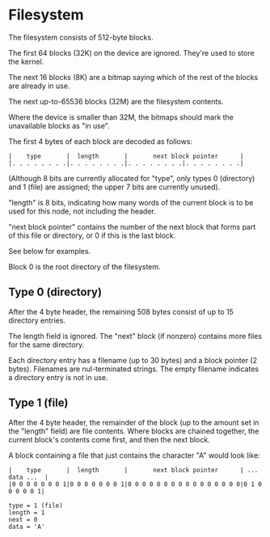 # Filesystem

The filesystem consists of 512-byte blocks.

The first 64 blocks (32K) on the device are ignored. They're used to store the kernel.

The next 16 blocks (8K) are a bitmap saying which of the rest of the blocks are already in use.

The next up-to-65536 blocks (32M) are the filesystem contents.

Where the device is smaller than 32M, the bitmaps should mark the unavailable blocks as "in use".

The first 4 bytes of each block are decoded as follows:

    |    type       |  length       |       next block pointer      |
    |. . . . . . . .|. . . . . . . .|. . . . . . . .|. . . . . . . .|

(Although 8 bits are currently allocated for "type", only types 0 (directory) and
1 (file) are assigned; the upper 7 bits are currently unused).

"length" is 8 bits, indicating how many words of the current block is to be used for
this node, not including the header.

"next block pointer" contains the number of the next block that forms part of this
file or directory, or 0 if this is the last block.

See below for examples.

Block 0 is the root directory of the filesystem.

## Type 0 (directory)

After the 4 byte header, the remaining 508 bytes consist of up to 15 directory entries.

The length field is ignored. The "next" block (if nonzero) contains more files for
the same directory.

Each directory entry has a filename (up to 30 bytes) and a block pointer (2 bytes). Filenames
are nul-terminated strings. The empty filename indicates a directory entry is not in use.

## Type 1 (file)

After the 4 byte header, the remainder of the block (up to the amount set in the "length"
field) are file contents. Where blocks are chained together, the current block's contents
come first, and then the next block.

A block containing a file that just contains the character "A" would look like:

    |    type       |  length       |       next block pointer      | ... data ...  |
    |0 0 0 0 0 0 0 1|0 0 0 0 0 0 0 1|0 0 0 0 0 0 0 0 0 0 0 0 0 0 0 0|0 1 0 0 0 0 0 1|

    type = 1 (file)
    length = 1
    next = 0
    data = 'A'
